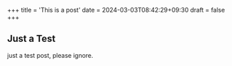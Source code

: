 +++
title = 'This is a post'
date = 2024-03-03T08:42:29+09:30
draft = false
+++
## Just a Test

just a test post, please ignore.

